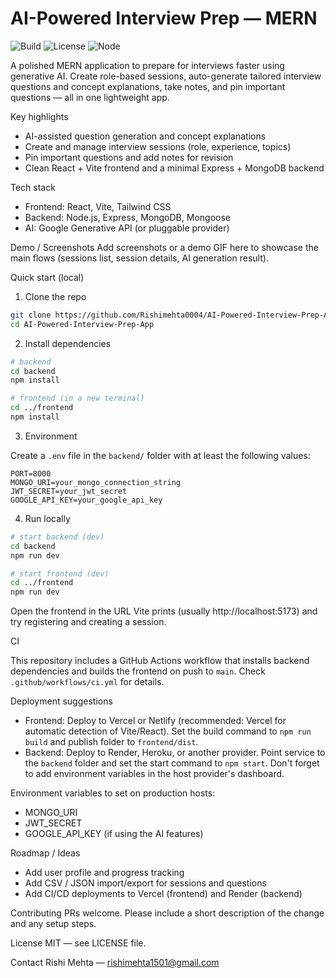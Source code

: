 # AI-Powered Interview Prep — MERN

![Build](https://img.shields.io/github/actions/workflow/status/Rishimehta0004/AI-Powered-Interview-Prep-App/ci.yml?branch=main)
![License](https://img.shields.io/badge/license-MIT-green)
![Node](https://img.shields.io/badge/node-%3E%3D16-blue)

A polished MERN application to prepare for interviews faster using generative AI. Create role-based sessions, auto-generate tailored interview questions and concept explanations, take notes, and pin important questions — all in one lightweight app.

Key highlights
- AI-assisted question generation and concept explanations
- Create and manage interview sessions (role, experience, topics)
- Pin important questions and add notes for revision
- Clean React + Vite frontend and a minimal Express + MongoDB backend

Tech stack
- Frontend: React, Vite, Tailwind CSS
- Backend: Node.js, Express, MongoDB, Mongoose
- AI: Google Generative API (or pluggable provider)

Demo / Screenshots
Add screenshots or a demo GIF here to showcase the main flows (sessions list, session details, AI generation result).

Quick start (local)

1. Clone the repo

```bash
git clone https://github.com/Rishimehta0004/AI-Powered-Interview-Prep-App.git
cd AI-Powered-Interview-Prep-App
```

2. Install dependencies

```bash
# backend
cd backend
npm install

# frontend (in a new terminal)
cd ../frontend
npm install
```

3. Environment

Create a `.env` file in the `backend/` folder with at least the following values:

```
PORT=8000
MONGO_URI=your_mongo_connection_string
JWT_SECRET=your_jwt_secret
GOOGLE_API_KEY=your_google_api_key
```

4. Run locally

```bash
# start backend (dev)
cd backend
npm run dev

# start frontend (dev)
cd ../frontend
npm run dev
```

Open the frontend in the URL Vite prints (usually http://localhost:5173) and try registering and creating a session.

CI

This repository includes a GitHub Actions workflow that installs backend dependencies and builds the frontend on push to `main`. Check `.github/workflows/ci.yml` for details.

Deployment suggestions

- Frontend: Deploy to Vercel or Netlify (recommended: Vercel for automatic detection of Vite/React). Set the build command to `npm run build` and publish folder to `frontend/dist`.
- Backend: Deploy to Render, Heroku, or another provider. Point service to the `backend` folder and set the start command to `npm start`. Don't forget to add environment variables in the host provider's dashboard.

Environment variables to set on production hosts:
- MONGO_URI
- JWT_SECRET
- GOOGLE_API_KEY (if using the AI features)

Roadmap / Ideas
- Add user profile and progress tracking
- Add CSV / JSON import/export for sessions and questions
- Add CI/CD deployments to Vercel (frontend) and Render (backend)

Contributing
PRs welcome. Please include a short description of the change and any setup steps.

License
MIT — see LICENSE file.

Contact
Rishi Mehta — rishimehta1501@gmail.com
